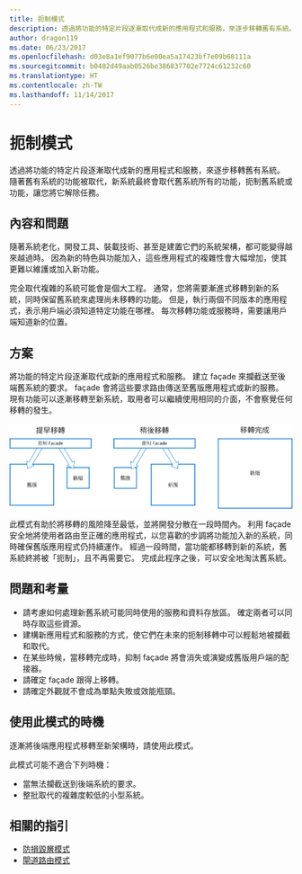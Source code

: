 ```yaml
---
title: 扼制模式
description: 透過將功能的特定片段逐漸取代成新的應用程式和服務，來逐步移轉舊有系統。
author: dragon119
ms.date: 06/23/2017
ms.openlocfilehash: d03e8a1ef9077b6e00ea5a17423bf7e09b68111a
ms.sourcegitcommit: b0482d49aab0526be386837702e7724c61232c60
ms.translationtype: HT
ms.contentlocale: zh-TW
ms.lasthandoff: 11/14/2017
---
```

# <a name="strangler-pattern"></a>扼制模式

透過將功能的特定片段逐漸取代成新的應用程式和服務，來逐步移轉舊有系統。 隨著舊有系統的功能被取代，新系統最終會取代舊系統所有的功能，扼制舊系統或功能，讓您將它解除任務。 

## <a name="context-and-problem"></a>內容和問題

隨著系統老化，開發工具、裝載技術、甚至是建置它們的系統架構，都可能變得越來越過時。 因為新的特色與功能加入，這些應用程式的複雜性會大幅增加，使其更難以維護或加入新功能。

完全取代複雜的系統可能會是個大工程。 通常，您將需要漸進式移轉到新的系統，同時保留舊系統來處理尚未移轉的功能。 但是，執行兩個不同版本的應用程式，表示用戶端必須知道特定功能在哪裡。 每次移轉功能或服務時，需要讓用戶端知道新的位置。

## <a name="solution"></a>方案

將功能的特定片段逐漸取代成新的應用程式和服務。 建立 façade 來攔截送至後端舊系統的要求。 façade 會將這些要求路由傳送至舊版應用程式或新的服務。 現有功能可以逐漸移轉至新系統，取用者可以繼續使用相同的介面，不會察覺任何移轉的發生。

![](./_images/strangler.png)  

此模式有助於將移轉的風險降至最低，並將開發分散在一段時間內。 利用 façade 安全地將使用者路由至正確的應用程式，以您喜歡的步調將功能加入新的系統，同時確保舊版應用程式仍持續運作。 經過一段時間，當功能都移轉到新的系統，舊系統終將被「扼制」，且不再需要它。 完成此程序之後，可以安全地淘汰舊系統。

## <a name="issues-and-considerations"></a>問題和考量

- 請考慮如何處理新舊系統可能同時使用的服務和資料存放區。 確定兩者可以同時存取這些資源。
- 建構新應用程式和服務的方式，使它們在未來的扼制移轉中可以輕鬆地被攔截和取代。
- 在某些時候，當移轉完成時，抑制 façade 將會消失或演變成舊版用戶端的配接器。
- 請確定 façade 跟得上移轉。
- 請確定外觀就不會成為單點失敗或效能瓶頸。

## <a name="when-to-use-this-pattern"></a>使用此模式的時機

逐漸將後端應用程式移轉至新架構時，請使用此模式。

此模式可能不適合下列時機：

- 當無法攔截送到後端系統的要求。
- 整批取代的複雜度較低的小型系統。

## <a name="related-guidance"></a>相關的指引

- [防損毀層模式](./anti-corruption-layer.md)
- [閘道路由模式](./gateway-routing.md)


 


